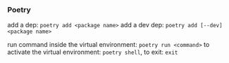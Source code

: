 ### Poetry

add a dep: `poetry add <package name>`
add a dev dep: `poetry add [--dev] <package name>`

run command inside the virtual environment: `poetry run <command>`
to activate the virtual environment: `poetry shell`, to exit: `exit`

